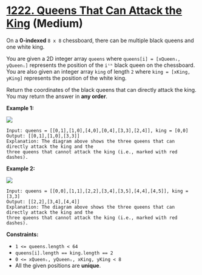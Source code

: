 # [1222. Queens That Can Attack the King][link] (Medium)

[link]: https://leetcode.com/problems/queens-that-can-attack-the-king/

On a **0-indexed** `8 x 8` chessboard, there can be multiple black queens and one white king.

You are given a 2D integer array `queens` where `queens[i] = [xQueenᵢ, yQueenᵢ]` represents the
position of the `iᵗʰ` black queen on the chessboard. You are also given an integer array `king` of
length `2` where `king = [xKing, yKing]` represents the position of the white king.

Return the coordinates of the black queens that can directly attack the king. You may return the
answer in **any order**.

**Example 1:**

![](https://assets.leetcode.com/uploads/2022/12/21/chess1.jpg)

```
Input: queens = [[0,1],[1,0],[4,0],[0,4],[3,3],[2,4]], king = [0,0]
Output: [[0,1],[1,0],[3,3]]
Explanation: The diagram above shows the three queens that can directly attack the king and the
three queens that cannot attack the king (i.e., marked with red dashes).
```

**Example 2:**

![](https://assets.leetcode.com/uploads/2022/12/21/chess2.jpg)

```
Input: queens = [[0,0],[1,1],[2,2],[3,4],[3,5],[4,4],[4,5]], king = [3,3]
Output: [[2,2],[3,4],[4,4]]
Explanation: The diagram above shows the three queens that can directly attack the king and the
three queens that cannot attack the king (i.e., marked with red dashes).
```

**Constraints:**

- `1 <= queens.length < 64`
- `queens[i].length == king.length == 2`
- `0 <= xQueenᵢ, yQueenᵢ, xKing, yKing < 8`
- All the given positions are **unique**.
